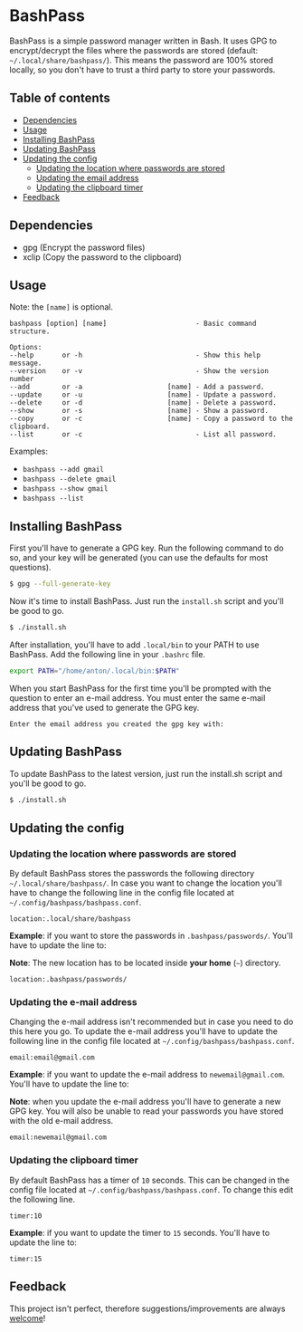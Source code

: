 # BashPass
BashPass is a simple password manager written in Bash. It uses GPG to encrypt/decrypt the files where the passwords are stored (default: `~/.local/share/bashpass/`). This means the password are 100% stored locally, so you don't have to trust a third party to store your passwords.

## Table of contents

- [Dependencies](#dependencies)
- [Usage](#usage)
- [Installing BashPass](#installing-bashpass)
- [Updating BashPass](#updating-bashpass)
- [Updating the config](#updating-the-config)
    - [Updating the location where passwords are stored](#updating-the-location-where-passwords-are-stored)
    - [Updating the email address](#updating-the-e-mail-address)
    - [Updating the clipboard timer](#updating-the-clipboard-timer)
- [Feedback](#feedback)

## Dependencies
- gpg (Encrypt the password files)
- xclip (Copy the password to the clipboard)

## Usage
Note: the `[name]` is optional.

```
bashpass [option] [name]                      - Basic command structure.

Options:
--help       or -h                            - Show this help message.
--version    or -v                            - Show the version number
--add        or -a                     [name] - Add a password.
--update     or -u                     [name] - Update a password.
--delete     or -d                     [name] - Delete a password.
--show       or -s                     [name] - Show a password.
--copy       or -c                     [name] - Copy a password to the clipboard.
--list       or -c                            - List all password.
```

Examples: 
- `bashpass --add gmail`
- `bashpass --delete gmail`
- `bashpass --show gmail`
- `bashpass --list`

## Installing BashPass
First you'll have to generate a GPG key. Run the following command to do so, and your key will be generated (you can use the defaults for most questions).

```bash
$ gpg --full-generate-key
```

Now it's time to install BashPass. Just run the `install.sh` script and you'll be good to go.

```bash
$ ./install.sh
```

After installation, you'll have to add `.local/bin` to your PATH to use BashPass. Add the following line in your `.bashrc` file.

```bash
export PATH="/home/anton/.local/bin:$PATH"
```

When you start BashPass for the first time you'll be prompted with the question to enter an e-mail address. You must enter the same e-mail address that you've used to generate the GPG key.

```
Enter the email address you created the gpg key with:
```

## Updating BashPass
To update BashPass to the latest version, just run the install.sh script and you'll be good to go.

```bash
$ ./install.sh
```

## Updating the config
### Updating the location where passwords are stored
By default BashPass stores the passwords the following directory `~/.local/share/bashpass/`. In case you want to change the location you'll have to change the following line in the config file located at `~/.config/bashpass/bashpass.conf`.

```
location:.local/share/bashpass
```

**Example**: if you want to store the passwords in `.bashpass/passwords/`. You'll have to update the line to:

**Note**: The new location has to be located inside **your home** (`~`) directory.

```
location:.bashpass/passwords/
```

### Updating the e-mail address
Changing the e-mail address isn't recommended but in case you need to do this here you go. To update the e-mail address you'll have to update the following line in the config file located at `~/.config/bashpass/bashpass.conf`.

```
email:email@gmail.com
```

**Example**: if you want to update the e-mail address to `newemail@gmail.com`. You'll have to update the line to:

**Note**: when you update the e-mail address you'll have to generate a new GPG key. You will also be unable to read your passwords you have stored with the old e-mail address.

```
email:newemail@gmail.com
```

### Updating the clipboard timer
By default BashPass has a timer of `10` seconds. This can be changed in the config file located at `~/.config/bashpass/bashpass.conf`. To change this edit the following line.

```
timer:10
```

**Example**: if you want to update the timer to `15` seconds. You'll have to update the line to:

```
timer:15
```

## Feedback
This project isn't perfect, therefore suggestions/improvements are always [welcome](https://github.com/TuX-sudo/BashPass/issues)!
